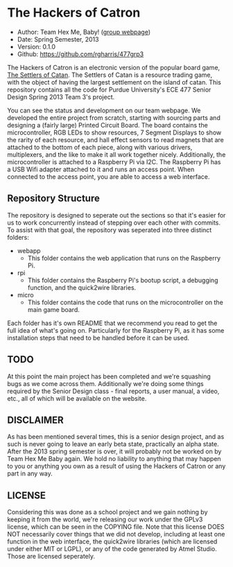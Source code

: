The Hackers of Catron
=====================

* Author:			Team Hex Me, Baby! ([group webpage](https://engineering.purdue.edu/477grp3/))
* Date:				Spring Semester, 2013
* Version:			0.1.0
* Github:			<https://github.com/rgharris/477grp3>

The Hackers of Catron is an electronic version of the popular board game, [The Settlers of Catan](http://www.catan.com). The Settlers of Catan is a resource trading game, with the object of having the largest settlement on the island of catan. This repository contains all the code for Purdue University's ECE 477 Senior Design Spring 2013 Team 3's project.

You can see the status and development on our team webpage. We developed the entire project from scratch, starting with sourcing parts and designing a (fairly large) Printed Circuit Board. The board contains the microcontroller, RGB LEDs to show resources, 7 Segment Displays to show the rarity of each resource, and hall effect sensors to read magnets that are attached to the bottom of each piece, along with various drivers, multiplexers, and the like to make it all work together nicely. Additionally, the microcontroller is attached to a Raspberry Pi via I2C. The Raspberry Pi has a USB Wifi adapter attached to it and runs an access point. When connected to the access point, you are able to access a web interface.

Repository Structure
--------------------

The repository is designed to seperate out the sections so that it's easier for us to work concurrently instead of stepping over each other with commits. To assist with that goal, the repository was seperated into three distinct folders:

* webapp
  * This folder contains the web application that runs on the Raspberry Pi.
* rpi
  * This folder contains the Raspberry Pi's bootup script, a debugging function, and the quick2wire libraries.
* micro
  * This folder contains the code that runs on the microcontroller on the main game board.

Each folder has it's own README that we recommend you read to get the full idea of what's going on. Particularly for the Raspberry Pi, as it has some installation steps that need to be handled before it can be used.

TODO
----

At this point the main project has been completed and we're squashing bugs as we come across them. Additionally we're doing some things required by the Senior Design class - final reports, a user manual, a video, etc., all of which will be available on the website.

DISCLAIMER
----------

As has been mentioned several times, this is a senior design project, and as such is never going to leave an early beta state, practically an alpha state. After the 2013 spring semester is over, it will probably not be worked on by Team Hex Me Baby again. We hold no liability to anything that may happen to you or anything you own as a result of using the Hackers of Catron or any part in any way.

LICENSE
-------

Considering this was done as a school project and we gain nothing by keeping it from the world, we're releasing our work under the GPLv3 license, which can be seen in the COPYING file. Note that this license DOES NOT necessarily cover things that we did not develop, including at least one function in the web interface, the quick2wire libraries (which are licensed under either MIT or LGPL), or any of the code generated by Atmel Studio. Those are licensed seperately.
